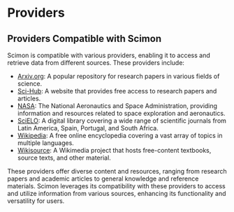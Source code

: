 # Providers

## Providers Compatible with Scimon

Scimon is compatible with various providers, enabling it to access and retrieve data from different sources. These providers include:

* [Arxiv.org](https://arxiv.org): A popular repository for research papers in various fields of science.
* [Sci-Hub](https://sci-hub.tw): A website that provides free access to research papers and articles.
* [NASA](https://www.nasa.gov): The National Aeronautics and Space Administration, providing information and resources related to space exploration and aeronautics.
* [SciELO](https://scielo.org): A digital library covering a wide range of scientific journals from Latin America, Spain, Portugal, and South Africa.
* [Wikipedia](https://wikipedia.org): A free online encyclopedia covering a vast array of topics in multiple languages.
* [Wikisource](https://wikisource.org): A Wikimedia project that hosts free-content textbooks, source texts, and other material.

These providers offer diverse content and resources, ranging from research papers and academic articles to general knowledge and reference materials. Scimon leverages its compatibility with these providers to access and utilize information from various sources, enhancing its functionality and versatility for users.
